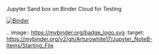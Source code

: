 Jupyter Sand box on Binder Cloud for Testing

[![Binder](https://mybinder.org/badge_logo.svg)](https://mybinder.org/v2/gh/Arturowhite17/Jupyter_NoteB-Items/Starting_File)

.. image:: https://mybinder.org/badge_logo.svg
 :target: https://mybinder.org/v2/gh/Arturowhite17/Jupyter_NoteB-Items/Starting_File
